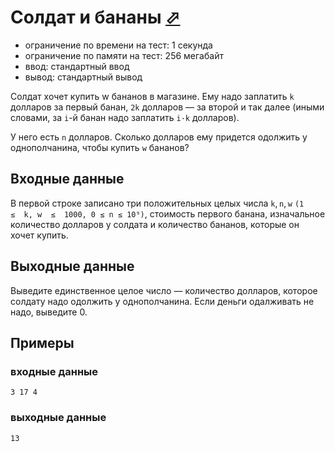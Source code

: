 # Солдат и бананы [⬀](https://codeforces.com/contest/546/problem/A)

- ограничение по времени на тест: 1 секунда
- ограничение по памяти на тест: 256 мегабайт
- ввод: стандартный ввод
- вывод: стандартный вывод

Солдат хочет купить w бананов в магазине. Ему надо заплатить `k` долларов за первый банан, `2k` долларов — за второй и так далее (иными словами, за `i`-й банан надо заплатить `i·k` долларов).

У него есть `n` долларов. Сколько долларов ему придется одолжить у однополчанина, чтобы купить `w` бананов?

## Входные данные

В первой строке записано три положительных целых числа `k`, `n`, `w` `(1  ≤  k, w  ≤  1000, 0 ≤ n ≤ 10⁹)`, стоимость первого банана, изначальное количество долларов у солдата и количество бананов, которые он хочет купить.

## Выходные данные

Выведите единственное целое число — количество долларов, которое солдату надо одолжить у однополчанина. Если деньги одалживать не надо, выведите 0.

## Примеры

### входные данные
```
3 17 4
```

### выходные данные
```
13
```

